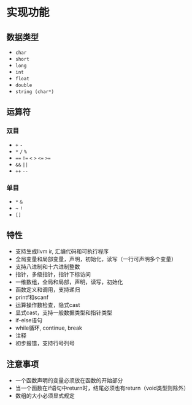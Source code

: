 # 实现功能
## 数据类型
- `char`
- `short`
- `long`
- `int`
- `float`
- `double`
- `string (char*)` 
## 运算符
### 双目
- `+` `-`
- `*` `/` `%`
- `==` `!=` `<` `>` `<=` `>=`
- `&&` `||`
- `++` `--`
### 单目
- `*` `&`
- `~` `!`
- `[]`

## 特性
- 支持生成llvm ir, 汇编代码和可执行程序 
- 全局变量和局部变量，声明，初始化，读写（一行可声明多个变量）
- 支持八进制和十六进制整数 
- 指针，多级指针，指针下标访问 
- 一维数组，全局和局部，声明，读写，初始化 
- 函数定义和调用，支持递归 
- printf和scanf 
- 运算操作数检查，隐式cast 
- 显式cast，支持一般数据类型和指针类型 
- if-else语句 
- while循环, continue, break 
- 注释 
- 初步报错，支持行号列号

## 注意事项
- 一个函数声明的变量必须放在函数的开始部分
- 当一个函数在if语句中return时，结尾必须也有return（void类型则除外）
- 数组的大小必须显式规定